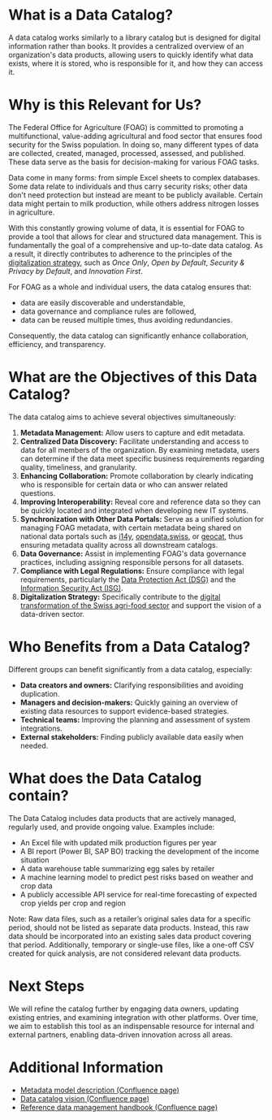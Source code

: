 # What is a Data Catalog?

A data catalog works similarly to a library catalog but is designed for digital information rather than books. It provides a centralized overview of an organization's data products, allowing users to quickly identify what data exists, where it is stored, who is responsible for it, and how they can access it.

# Why is this Relevant for Us?

The Federal Office for Agriculture (FOAG) is committed to promoting a multifunctional, value-adding agricultural and food sector that ensures food security for the Swiss population.
In doing so, many different types of data are collected, created, managed, processed, assessed, and published. These data serve as the basis for decision-making for various FOAG tasks.

Data come in many forms: from simple Excel sheets to complex databases. Some data relate to individuals and thus carry security risks; other data don't need protection but instead are meant to be publicly available.
Certain data might pertain to milk production, while others address nitrogen losses in agriculture.

With this constantly growing volume of data, it is essential for FOAG to provide a tool that allows for clear and structured data management.
This is fundamentally the goal of a comprehensive and up-to-date data catalog.
As a result, it directly contributes to adherence to the principles of the [digitalization strategy](https://digiagrifood.ch/digiknowhow/digitalisierungsstrategie), such as *Once Only*, *Open by Default*, *Security & Privacy by Default*, and *Innovation First*.

For FOAG as a whole and individual users, the data catalog ensures that:

- data are easily discoverable and understandable,
- data governance and compliance rules are followed,
- data can be reused multiple times, thus avoiding redundancies.

Consequently, the data catalog can significantly enhance collaboration, efficiency, and transparency.

# What are the Objectives of this Data Catalog?

The data catalog aims to achieve several objectives simultaneously:

1. **Metadata Management:** Allow users to capture and edit metadata.
2. **Centralized Data Discovery:** Facilitate understanding and access to data for all members of the organization. By examining metadata, users can determine if the data meet specific business requirements regarding quality, timeliness, and granularity.
3. **Enhancing Collaboration:** Promote collaboration by clearly indicating who is responsible for certain data or who can answer related questions.
4. **Improving Interoperability:** Reveal core and reference data so they can be quickly located and integrated when developing new IT systems.
5. **Synchronization with Other Data Portals:** Serve as a unified solution for managing FOAG metadata, with certain metadata being shared on national data portals such as [i14y](https://www.i14y.admin.ch/), [opendata.swiss](https://opendata.swiss/), or [geocat](https://www.geocat.ch/datahub), thus ensuring metadata quality across all downstream catalogs.
6. **Data Governance:** Assist in implementing FOAG's data governance practices, including assigning responsible persons for all datasets.
7. **Compliance with Legal Regulations:** Ensure compliance with legal requirements, particularly the [Data Protection Act (DSG)](https://www.fedlex.admin.ch/eli/cc/2022/491) and the [Information Security Act (ISG)](https://www.fedlex.admin.ch/eli/cc/2022/232).
8. **Digitalization Strategy:** Specifically contribute to the [digital transformation of the Swiss agri-food sector](https://digiagrifood.ch/digiknowhow/digitalisierungsstrategie) and support the vision of a data-driven sector.

# Who Benefits from a Data Catalog?

Different groups can benefit significantly from a data catalog, especially:

- **Data creators and owners:** Clarifying responsibilities and avoiding duplication.
- **Managers and decision-makers:** Quickly gaining an overview of existing data resources to support evidence-based strategies.
- **Technical teams:** Improving the planning and assessment of system integrations.
- **External stakeholders:** Finding publicly available data easily when needed.

# What does the Data Catalog contain?

The Data Catalog includes data products that are actively managed, regularly used, and provide ongoing value. Examples include:
- An Excel file with updated milk production figures per year
- A BI report (Power BI, SAP BO) tracking the development of the income situation
- A data warehouse table summarizing egg sales by retailer
- A machine learning model to predict pest risks based on weather and crop data
- A publicly accessible API service for real-time forecasting of expected crop yields per crop and region

Note: Raw data files, such as a retailer’s original sales data for a specific period, should not be listed as separate data products. Instead, this raw data should be incorporated into an existing sales data product covering that period. Additionally, temporary or single-use files, like a one-off CSV created for quick analysis, are not considered relevant data products.

# Next Steps

We will refine the catalog further by engaging data owners, updating existing entries, and examining integration with other platforms.
Over time, we aim to establish this tool as an indispensable resource for internal and external partners, enabling data-driven innovation across all areas.

# Additional Information

- [Metadata model description (Confluence page)](https://blw-ofag-ufag.atlassian.net/wiki/spaces/AB/pages/403701818)
- [Data catalog vision (Confluence page)](https://blw-ofag-ufag.atlassian.net/wiki/spaces/KDT/pages/342098136)
- [Reference data management handbook (Confluence page)](https://blw-ofag-ufag.atlassian.net/wiki/spaces/AB/pages/354025506)
